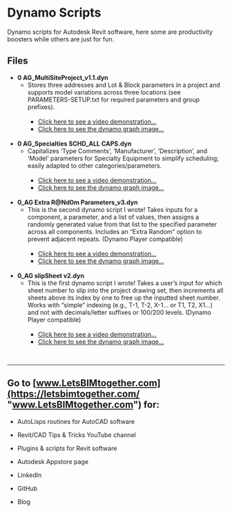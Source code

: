 # Dynamo Scripts
Dynamo scripts for Autodesk Revit software, here some are productivity boosters while others are just for fun.

## Files
- **0 AG_MultiSiteProject_v1.1.dyn**
  - Stores three addresses and Lot & Block parameters in a project and supports model variations across three locations (see PARAMETERS-SETUP.txt for required parameters and group prefixes).
<br/><br/>
    - [Click here to see a video demonstration...](https://www.youtube.com/watch?v=1gvN81abemY&list=PLpqhYuF4CL_lqHY5U9ktRIrivZM3ppTOK&index=3)  
    - [Click here to see the dynamo graph image...](https://raw.githubusercontent.com/LetsBIMtogether/DynamoScripts/main/0%20AG_MultiSiteProject_v1.1.png)
<br/><br/>
- **0 AG_Specialties SCHD_ALL CAPS.dyn**
  - Capitalizes ‘Type Comments’, ‘Manufacturer’, ‘Description’, and ‘Model’ parameters for Specialty Equipment to simplify scheduling; easily adapted to other categories/parameters.
<br/><br/>
    - [Click here to see a video demonstration...](https://www.youtube.com/playlist?list=PLpqhYuF4CL_lqHY5U9ktRIrivZM3ppTOK)  
    - [Click here to see the dynamo graph image...](https://raw.githubusercontent.com/LetsBIMtogether/DynamoScripts/main/0%20AG_Specialties%20SCHD_ALL%20CAPS.png)
<br/><br/>
- **0_AG Extra R@Nd0m Parameters_v3.dyn**
  - This is the second dynamo script I wrote! Takes inputs for a component, a parameter, and a list of values, then assigns a randomly generated value from that list to the specified parameter across all components. Includes an “Extra Random” option to prevent adjacent repeats. (Dynamo Player compatible)
<br/><br/>
    - [Click here to see a video demonstration...](https://www.youtube.com/watch?v=d74F2gdcD4A&t=26s)  
    - [Click here to see the dynamo graph image...](https://raw.githubusercontent.com/LetsBIMtogether/DynamoScripts/main/0_AG%20Extra%20R@Nd0m%20Parameters_v3.png)
<br/><br/>
- **0_AG slipSheet v2.dyn**
  - This is the first dynamo script I wrote! Takes a user’s input for which sheet number to slip into the project drawing set, then increments all sheets above its index by one to free up the inputted sheet number. Works with “simple” indexing (e.g., T-1, T-2, X-1… or T1, T2, X1…) and not with decimals/letter suffixes or 100/200 levels. (Dynamo Player compatible)<br/><br/>
    - [Click here to see a video demonstration...](https://www.youtube.com/watch?v=d74F2gdcD4A&t=26s)  
    - [Click here to see the dynamo graph image...](https://raw.githubusercontent.com/LetsBIMtogether/DynamoScripts/main/0_AG%20slipSheet%20v2.png)
<br/>

---

## Go to [www.LetsBIMtogether.com](https://letsbimtogether.com/ "www.LetsBIMtogether.com") for:

- AutoLisps routines for AutoCAD software

- Revit/CAD Tips & Tricks YouTube channel

- Plugins & scripts for Revit software

- Autodesk Appstore page

- LinkedIn

- GitHub

- Blog
